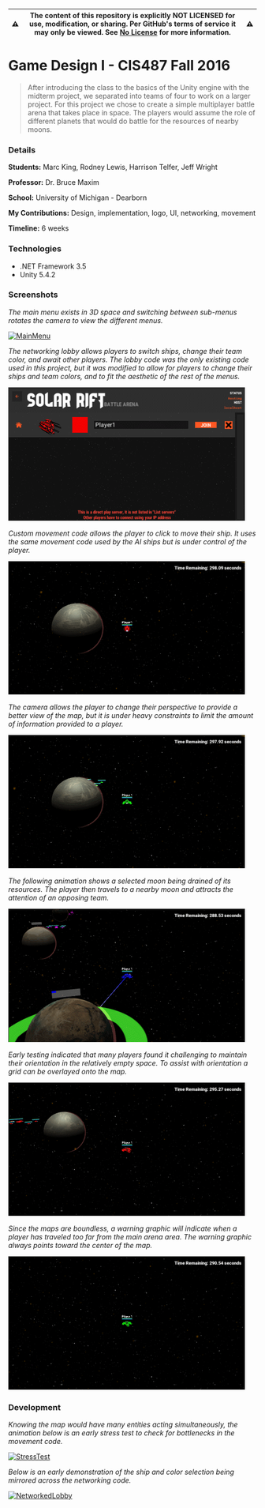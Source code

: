 :warning: | __The content of this repository is explicitly NOT LICENSED for use, modification, or sharing. Per GitHub's terms of service it may only be viewed. See [No License] for more information.__ | :warning:
--------- | ------------------------------------------------------------------------------------------------------------------------------------------------------------------------------------------------ | ---------

[No License]: https://choosealicense.com/no-permission/

Game Design I - CIS487 Fall 2016
======
>After introducing the class to the basics of the Unity engine with the midterm project, we separated
>into teams of four to work on a larger project. For this project we chose to create a simple multiplayer
>battle arena that takes place in space. The players would assume the role of different planets that
>would do battle for the resources of nearby moons.

### Details

__Students:__ Marc King, Rodney Lewis, Harrison Telfer, Jeff Wright

__Professor:__ Dr. Bruce Maxim

__School:__ University of Michigan - Dearborn

__My Contributions:__ Design, implementation, logo, UI, networking, movement

__Timeline:__ 6 weeks

### Technologies

* .NET Framework 3.5
* Unity 5.4.2

### Screenshots

*The main menu exists in 3D space and switching between sub-menus rotates the camera to view the
different menus.*

[![MainMenu](Screenshots/MainMenu.gif?raw=true "MainMenu")](Screenshots/MainMenu.gif?raw=true)

*The networking lobby allows players to switch ships, change their team color, and await other players.
The lobby code was the only existing code used in this project, but it was modified to allow for
players to change their ships and team colors, and to fit the aesthetic of the rest of the menus.*

[![Lobby](Screenshots/Lobby.gif?raw=true "Lobby")](Screenshots/Lobby.gif?raw=true)

*Custom movement code allows the player to click to move their ship. It uses the same movement code
used by the AI ships but is under control of the player.*

[![Movement](Screenshots/Movement.gif?raw=true "Movement")](Screenshots/Movement.gif?raw=true)

*The camera allows the player to change their perspective to provide a better view of the map, but
it is under heavy constraints to limit the amount of information provided to a player.*

[![Camera](Screenshots/Camera.gif?raw=true "Camera")](Screenshots/Camera.gif?raw=true)

*The following animation shows a selected moon being drained of its resources. The player then travels
to a nearby moon and attracts the attention of an opposing team.*

[![Capture](Screenshots/Capture.gif?raw=true "Capture")](Screenshots/Capture.gif?raw=true)

*Early testing indicated that many players found it challenging to maintain their orientation in the
relatively empty space. To assist with orientation a grid can be overlayed onto the map.*

[![Grid](Screenshots/Grid.gif?raw=true "Grid")](Screenshots/Grid.gif?raw=true)

*Since the maps are boundless, a warning graphic will indicate when a player has traveled
too far from the main arena area. The warning graphic always points toward the center of the map.*

[![Boundary](Screenshots/Boundary.gif?raw=true "Boundary")](Screenshots/Boundary.gif?raw=true)

### Development

*Knowing the map would have many entities acting simultaneously, the animation below is an early
stress test to check for bottlenecks in the movement code.*

[![StressTest](Screenshots/StressTest.gif?raw=true "StressTest")](Screenshots/StressTest.gif?raw=true)

*Below is an early demonstration of the ship and color selection being mirrored across the networking
code.*

[![NetworkedLobby](Screenshots/NetworkedLobby.gif?raw=true "NetworkedLobby")](Screenshots/NetworkedLobby.gif?raw=true)
